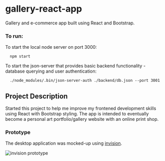 # gallery-react-app
Gallery and e-commerce app built using React and Bootstrap.

### To run:
To start the local node server on port 3000:
```
  npm start
```
To start the json-server that provides basic backend functionality - database querying and user authentication:
```
  ./node_modules/.bin/json-server-auth ./backend/db.json --port 3001
```

## Project Description
Started this project to help me improve my frontened development skills using React with Bootstrap styling.  The app is intended to eventually become a personal art portfolio/gallery website with an online print shop.

### Prototype
The desktop application was mocked-up using [invision](https://www.invisionapp.com/).

![invision prototype](/assets/invision-prototype)
